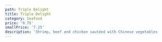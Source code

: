 ```yaml
---
path: Triple Delight
title: Triple Delight
category: Seafood
price: '9.75'
smallPrice: '7.25'
description: 'Shrimp, beef and chicken sautéed with Chinese vegetables in brown sauce'
---
```


